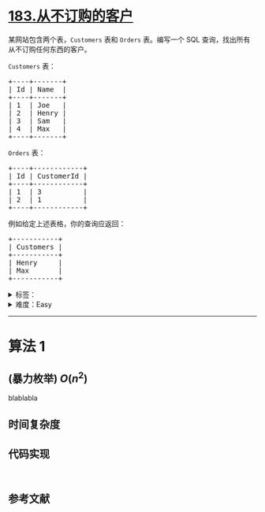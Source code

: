 # [183.从不订购的客户](https://leetcode.cn/problems/customers-who-never-order/)

<p>某网站包含两个表，<code>Customers</code> 表和 <code>Orders</code> 表。编写一个 SQL 查询，找出所有从不订购任何东西的客户。</p>

<p><code>Customers</code> 表：</p>

<pre>+----+-------+
| Id | Name  |
+----+-------+
| 1  | Joe   |
| 2  | Henry |
| 3  | Sam   |
| 4  | Max   |
+----+-------+
</pre>

<p><code>Orders</code> 表：</p>

<pre>+----+------------+
| Id | CustomerId |
+----+------------+
| 1  | 3          |
| 2  | 1          |
+----+------------+
</pre>

<p>例如给定上述表格，你的查询应返回：</p>

<pre>+-----------+
| Customers |
+-----------+
| Henry     |
| Max       |
+-----------+
</pre>

<details>
<summary>标签：</summary>
['数据库']
</details>

<details>
<summary>难度：Easy</summary>
喜欢：348
</details>

---

# 算法 1

## (暴力枚举) $O(n^2)$

blablabla

## 时间复杂度

## 代码实现

```java []

```

```cpp []

```

## 参考文献
